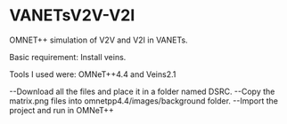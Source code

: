 VANETsV2V-V2I
=============

OMNET++ simulation of V2V and V2I in VANETs.

Basic requirement: Install veins.

Tools I used were: OMNeT++4.4 and Veins2.1

--Download all the files and place it in a folder named DSRC.
--Copy the matrix.png files into omnetpp4.4/images/background folder.
--Import the project and run in OMNeT++
 
